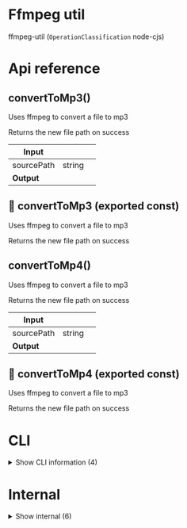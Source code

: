 # Ffmpeg util

ffmpeg-util (`OperationClassification` node-cjs)



# Api reference

## convertToMp3()

Uses ffmpeg to convert a file to mp3

Returns the new file path on success


| Input      |    |    |
| ---------- | -- | -- |
| sourcePath | string |  |,| destinationPath | string |  |
| **Output** |    |    |



## 📄 convertToMp3 (exported const)

Uses ffmpeg to convert a file to mp3

Returns the new file path on success


## convertToMp4()

Uses ffmpeg to convert a file to mp3

Returns the new file path on success


| Input      |    |    |
| ---------- | -- | -- |
| sourcePath | string |  |,| destinationPath | string |  |
| **Output** |    |    |



## 📄 convertToMp4 (exported const)

Uses ffmpeg to convert a file to mp3

Returns the new file path on success

# CLI

<details><summary>Show CLI information (4)</summary>
    
  # compressImagesCli()

`compressImages` CLI syntax:

`compressImages [basePath]`

can also be relative path


| Input      |    |    |
| ---------- | -- | -- |
| - | | |
| **Output** |    |    |



## compressMp4sCli()

`compressMp4s` CLI syntax:

`compressMp4s [basePath]`

can also be relative path


| Input      |    |    |
| ---------- | -- | -- |
| - | | |
| **Output** |    |    |



## 📄 compressImagesCli (unexported const)

`compressImages` CLI syntax:

`compressImages [basePath]`

can also be relative path


## 📄 compressMp4sCli (unexported const)

`compressMp4s` CLI syntax:

`compressMp4s [basePath]`

can also be relative path
  </details>

# Internal

<details><summary>Show internal (6)</summary>
    
  # compressImage()




| Input      |    |    |
| ---------- | -- | -- |
| absoluteSourceImagePath | string |  |,| config (optional) | { sizeWidthPx?: number, <br />aspectRatio?: { x: number, <br />y: number, <br /> }, <br />quality?: number, <br />targetFormat?: webp / png / mp4, <br />keepOriginal?: boolean, <br />isDebug?: boolean, <br /> } |  |
| **Output** |    |    |



## compressImages()

searches the folder recursively for all images and converts them to webp


| Input      |    |    |
| ---------- | -- | -- |
| absoluteBasePath | string |  |,| sizeWidthPx (optional) | number |  |,| quality (optional) | number |  |
| **Output** |    |    |



## compressMp4()

Compress mp4 to very small


| Input      |    |    |
| ---------- | -- | -- |
| absolutePath | string |  |
| **Output** |    |    |



## 📄 compressImage (exported const)

## 📄 compressImages (exported const)

searches the folder recursively for all images and converts them to webp


## 📄 compressMp4 (exported const)

Compress mp4 to very small
  </details>

